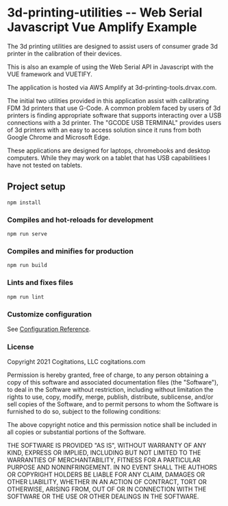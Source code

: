 # 3d-printing-utilities -- Web Serial Javascript Vue Amplify Example

The 3d printing utilities are designed to assist users of
consumer grade 3d printer in the calibration of their
devices.

This is also an example of using the Web Serial API in
Javascript with the VUE framework and VUETIFY. 

The application is hosted via AWS Amplify at
3d-printing-tools.drvax.com.

The initial two utilities provided in this application
assist with calibrating FDM 3d printers that use G-Code. A
common problem faced by users of 3d printers is finding
appropriate software that supports interacting over a USB
connections with a 3d printer. The "GCODE USB TERMINAL"
provides users of 3d printers with an easy to access
solution since it runs from both Google Chrome and Microsoft
Edge.

These applications are designed for laptops, chromebooks and
desktop computers. While they may work on a tablet that has
USB capabilitiees I have not tested on tablets.

## Project setup

```
npm install
```

### Compiles and hot-reloads for development

```
npm run serve
```

### Compiles and minifies for production

```
npm run build
```

### Lints and fixes files

```
npm run lint
```

### Customize configuration

See [Configuration Reference](https://cli.vuejs.org/config/).

### License

Copyright 2021 Cogitations, LLC
cogitations.com

Permission is hereby granted, free of charge, to any person obtaining a copy of this software and associated documentation files (the "Software"), to deal in the Software without restriction, including without limitation the rights to use, copy, modify, merge, publish, distribute, sublicense, and/or sell copies of the Software, and to permit persons to whom the Software is furnished to do so, subject to the following conditions:

The above copyright notice and this permission notice shall be included in all copies or substantial portions of the Software.

THE SOFTWARE IS PROVIDED "AS IS", WITHOUT WARRANTY OF ANY KIND, EXPRESS OR IMPLIED, INCLUDING BUT NOT LIMITED TO THE WARRANTIES OF MERCHANTABILITY, FITNESS FOR A PARTICULAR PURPOSE AND NONINFRINGEMENT. IN NO EVENT SHALL THE AUTHORS OR COPYRIGHT HOLDERS BE LIABLE FOR ANY CLAIM, DAMAGES OR OTHER LIABILITY, WHETHER IN AN ACTION OF CONTRACT, TORT OR OTHERWISE, ARISING FROM, OUT OF OR IN CONNECTION WITH THE SOFTWARE OR THE USE OR OTHER DEALINGS IN THE SOFTWARE.


